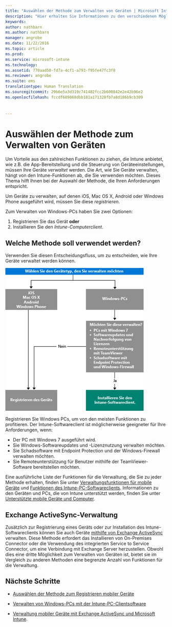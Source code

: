 ```yaml
---
title: "Auswählen der Methode zum Verwalten von Geräten | Microsoft Intune"
description: "Hier erhalten Sie Informationen zu den verschiedenen Möglichkeiten, mit denen Sie Geräte registrieren und verwalten können."
keywords: 
author: nathbarn
ms.author: nathbarn
manager: angrobe
ms.date: 11/22/2016
ms.topic: article
ms.prod: 
ms.service: microsoft-intune
ms.technology: 
ms.assetid: 770aad50-fd7a-4cf1-a793-f95fe47fc3f8
ms.reviewer: angrobe
ms.suite: ems
translationtype: Human Translation
ms.sourcegitcommit: 29b6e5a3d319c741482fcc2b600842e2e42b96e2
ms.openlocfilehash: fccdf689868dbb181a171328fb7a8d186b9cb309


---
```


# <a name="choose-how-to-manage-devices"></a>Auswählen der Methode zum Verwalten von Geräten

Um Vorteile aus den zahlreichen Funktionen zu ziehen, die Intune anbietet, wie z.B. die App-Bereitstellung und die Steuerung von Geräteeinstellungen, müssen Ihre Geräte *verwaltet* werden. Die Art, wie Sie Geräte verwalten, hängt von den Intune-Funktionen ab, die Sie verwenden möchten.
Dieses Thema hilft Ihnen bei der Auswahl der Methode, die Ihren Anforderungen entspricht.

Um Geräte zu verwalten, auf denen iOS, Mac OS X, Android oder Windows Phone ausgeführt wird, müssen Sie diese *registrieren*.

Zum Verwalten von Windows-PCs haben Sie zwei Optionen:

1. Registrieren Sie das Gerät **oder**
2. Installieren Sie den *Intune-Computerclient*.

## <a name="decide-which-method-to-use"></a>Welche Methode soll verwendet werden?
Verwenden Sie diesen Entscheidungsfluss, um zu entscheiden, wie Ihre Geräte verwaltet werden können.

![Decision flow for how to get your devices managed.](./media/choose-manage-method.png)

Registrieren Sie Windows PCs, um von den meisten Funktionen zu profitieren. Der Intune-Softwareclient ist möglicherweise geeigneter für Ihre Anforderungen, wenn:

- Der PC mit Windows 7 ausgeführt wird.
- Sie Windows-Softwareupdates und -Lizenznutzung verwalten möchten.
- Sie Schadsoftware mit Endpoint Protection und der Windows-Firewall verwalten möchten.
- Sie Remoteunterstützung für Benutzer mithilfe der TeamViewer-Software bereitstellen möchten.


Eine ausführliche Liste der Funktionen für die Verwaltung, die Sie zu jeder Methode erhalten, finden Sie unter [Verwaltungsfunktionen für mobile Geräte](mobile-device-management-capabilities-in-microsoft-intune.md) und [Funktionen des Intune-PC-Softwareclients](windows-pc-management-capabilities-in-microsoft-intune.md).
Informationen zu den Geräten und PCs, die von Intune unterstützt werden, finden Sie unter [Unterstützte mobile Geräte und Computer](/intune/get-started/supported-mobile-devices-and-computers).


## <a name="exchange-activesync-management"></a>Exchange ActiveSync-Verwaltung
Zusätzlich zur Registrierung eines Geräts oder zur Installation des Intune-Softwareclients können Sie auch Geräte [mithilfe von Exchange ActiveSync](/intune/deploy-use/mobile-device-management-with-exchange-activesync-and-microsoft-intune) verwalten. Diese Methode erfordert das Installieren von On-Premises Connector oder die Verwendung des integrierten Service to Service Connector, um eine Verbindung mit Exchange Server herzustellen.
Obwohl dies eine dritte Möglichkeit zum Verwalten von Geräten ist, bietet sie im Vergleich zu anderen Methoden eine begrenzte Anzahl von Funktionen für die Verwaltung.


## <a name="next-steps"></a>Nächste Schritte

- [Auswählen der Methode zum Registrieren mobiler Geräte](/intune/get-started/choose-how-to-enroll-devices1)
- [Verwalten von Windows-PCs mit der Intune-PC-Clientsoftware](/intune/deploy-use/manage-windows-pcs-with-microsoft-intune)



- [Verwaltung mobiler Geräte mit Exchange ActiveSync und Microsoft Intune](/intune/deploy-use/mobile-device-management-with-exchange-activesync-and-microsoft-intune).



<!--HONumber=Nov16_HO4-->


